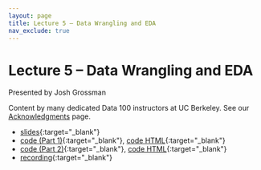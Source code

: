 ```yaml
---
layout: page
title: Lecture 5 – Data Wrangling and EDA
nav_exclude: true
---
```


# Lecture 5 – Data Wrangling and EDA

Presented by Josh Grossman

Content by many dedicated Data 100 instructors at UC Berkeley. See our [Acknowledgments](../../acks) page.

- [slides](https://docs.google.com/presentation/d/1BmgAdSDshU0OkgQBuSjwsP9c-6l0uVEyMa7KPrkOx0Q/edit?usp=sharing){:target="_blank"}
- [code (Part 1)](https://data100.datahub.berkeley.edu/hub/user-redirect/git-pull?repo=https%3A%2F%2Fgithub.com%2FDS-100%2Fsp25-student&urlpath=lab%2Ftree%2Fsp25-student%2Flecture%2Flec05%2Flec05-part-1-eda-tuberculosis.ipynb&branch=main){:target="_blank"}, [code HTML](../../resources/assets/lectures/lec05/lec05-part-1-eda-tuberculosis.html){:target="_blank"}
- [code (Part 2)](https://data100.datahub.berkeley.edu/hub/user-redirect/git-pull?repo=https%3A%2F%2Fgithub.com%2FDS-100%2Fsp25-student&urlpath=lab%2Ftree%2Fsp25-student%2Flecture%2Flec05%2Flec05-part-2-eda-structure.ipynb&branch=main){:target="_blank"}, [code HTML](../../resources/assets/lectures/lec05/lec05-part-2-eda-structure.html){:target="_blank"}
- [recording](https://youtu.be/rW3TzG_Sbs4){:target="_blank"}